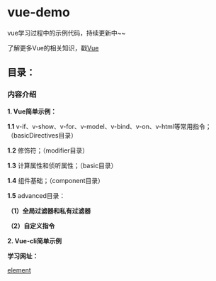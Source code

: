 # vue-demo
vue学习过程中的示例代码，持续更新中~~

了解更多Vue的相关知识，戳[Vue](https://github.com/snowLeopard93/blog/tree/master/study/guide/Vue)

## 目录：

### 内容介绍

**1. Vue简单示例：** 

**1.1** v-if、v-show、v-for、v-model、v-bind、v-on、v-html等常用指令；（basicDirectives目录）

**1.2** 修饰符；（modifier目录）

**1.3** 计算属性和侦听属性；（basic目录）

**1.4** 组件基础；（component目录）

**1.5** advanced目录：

**（1）全局过滤器和私有过滤器**

**（2）自定义指令**

**2. Vue-cli简单示例**


**学习网址：**

[element](https://element.eleme.cn/#/zh-CN/guide/design)
